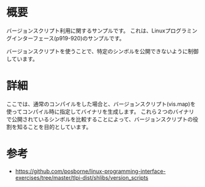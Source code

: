 # 概要
バージョンスクリプト利用に関するサンプルです。
これは、Linuxプログラミングインターフェース(p919-920)のサンプルです。

バージョンスクリプトを使うことで、特定のシンボルを公開できないように制御しています。

# 詳細
ここでは、通常のコンパイルをした場合と、バージョンスクリプト(vis.map)を使ってコンパイル時に指定してバイナリを生成します。
これら２つのバイナリで公開されているシンボルを比較することによって、バージョンスクリプトの役割を知ることを目的としています。


# 参考
- https://github.com/posborne/linux-programming-interface-exercises/tree/master/tlpi-dist/shlibs/version_scripts
